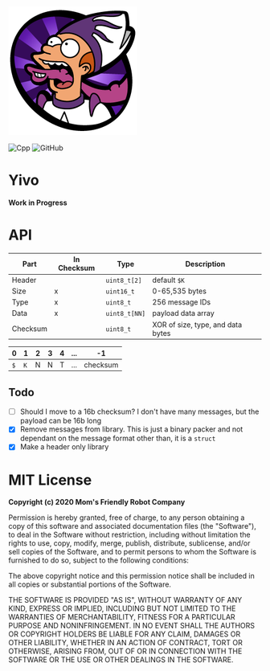 ![](https://raw.githubusercontent.com/MomsFriendlyRobotCompany/yivo/main/docs/yivo.png)

![Cpp](https://github.com/MomsFriendlyRobotCompany/yivo/c++/workflows/Cpp/badge.svg)
![GitHub](https://img.shields.io/github/license/MomsFriendlyRobotCompany/yivo/c++)

# Yivo

**Work in Progress**

# API

| Part | In Checksum | Type  | Description |
|------|-------------|-------|-------------|
| Header |   | `uint8_t[2]`  | default `$K` |
| Size   | x | `uint16_t`    | 0-65,535 bytes |
| Type   | x | `uint8_t`     | 256 message IDs |
| Data   | x | `uint8_t[NN]` | payload data array |
| Checksum | | `uint8_t`     | XOR of size, type, and data bytes |

| 0 | 1 | 2 | 3 | 4 | ... | -1 |
|---|---|---|---|---|-----|----|
|`$`|`K`| N | N | T | ... | checksum |

## Todo

- [ ] Should I move to a 16b checksum? I don't have many messages, but
      the payload can be 16b long
- [x] Remove messages from library. This is just a binary packer and
      not dependant on the message format other than, it is a `struct`
- [x] Make a header only library

# MIT License

**Copyright (c) 2020 Mom's Friendly Robot Company**

Permission is hereby granted, free of charge, to any person obtaining a copy
of this software and associated documentation files (the "Software"), to deal
in the Software without restriction, including without limitation the rights
to use, copy, modify, merge, publish, distribute, sublicense, and/or sell
copies of the Software, and to permit persons to whom the Software is
furnished to do so, subject to the following conditions:

The above copyright notice and this permission notice shall be included in all
copies or substantial portions of the Software.

THE SOFTWARE IS PROVIDED "AS IS", WITHOUT WARRANTY OF ANY KIND, EXPRESS OR
IMPLIED, INCLUDING BUT NOT LIMITED TO THE WARRANTIES OF MERCHANTABILITY,
FITNESS FOR A PARTICULAR PURPOSE AND NONINFRINGEMENT. IN NO EVENT SHALL THE
AUTHORS OR COPYRIGHT HOLDERS BE LIABLE FOR ANY CLAIM, DAMAGES OR OTHER
LIABILITY, WHETHER IN AN ACTION OF CONTRACT, TORT OR OTHERWISE, ARISING FROM,
OUT OF OR IN CONNECTION WITH THE SOFTWARE OR THE USE OR OTHER DEALINGS IN THE
SOFTWARE.
